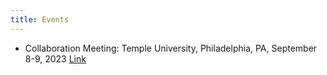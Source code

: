 ```yaml
---
title: Events
---
```


- Collaboration Meeting: Temple University, Philadelphia, PA, September 8-9, 2023  [Link](https://sites.temple.edu/qgt2023/)
